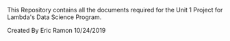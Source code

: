 This Repository contains all the documents required for the Unit 1 Project for Lambda's Data Science Program.

Created By Eric Ramon 10/24/2019
